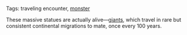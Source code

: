 Tags: traveling encounter, [monster](Monsters)

These massive statues are actually alive—[giants](Giants), which travel in rare but consistent continental migrations to mate, once every 100 years.

